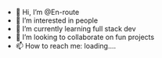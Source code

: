 - 👋 Hi, I’m @En-route
- 👀 I’m interested in people
- 🌱 I’m currently learning full stack dev
- 💞️ I’m looking to collaborate on fun projects
- 📫 How to reach me: loading....

<!---
En-route/En-route is a ✨ special ✨ repository because its `README.md` (this file) appears on your GitHub profile.
You can click the Preview link to take a look at your changes.
--->
